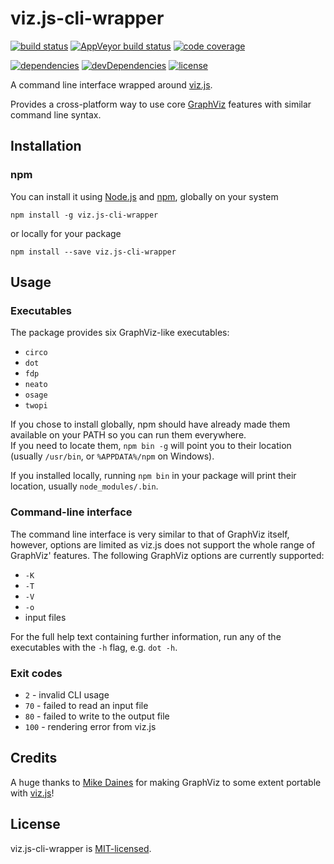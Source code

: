# viz.js-cli-wrapper

[![build status](https://img.shields.io/travis/jeysal/viz.js-cli-wrapper.svg?style=flat-square)](https://travis-ci.org/jeysal/viz.js-cli-wrapper)
[![AppVeyor build status](https://img.shields.io/appveyor/ci/jeysal/viz-js-cli-wrapper.svg?style=flat-square&label=windows+build)](https://ci.appveyor.com/project/jeysal/viz-js-cli-wrapper)
[![code coverage](https://img.shields.io/codecov/c/github/jeysal/viz.js-cli-wrapper.svg?style=flat-square)](https://codecov.io/gh/jeysal/viz.js-cli-wrapper)

[![dependencies](https://img.shields.io/david/jeysal/viz.js-cli-wrapper.svg?style=flat-square)](https://github.com/jeysal/viz.js-cli-wrapper)
[![devDependencies](https://img.shields.io/david/dev/jeysal/viz.js-cli-wrapper.svg?style=flat-square)](https://github.com/jeysal/viz.js-cli-wrapper)
[![license](https://img.shields.io/github/license/jeysal/viz.js-cli-wrapper.svg?style=flat-square)](https://github.com/jeysal/viz.js-cli-wrapper/blob/master/LICENSE)

A command line interface wrapped around [viz.js](https://github.com/mdaines/viz.js).

Provides a cross-platform way to use core [GraphViz](http://www.graphviz.org/) features with similar command line syntax.

## Installation

### npm

You can install it using [Node.js](https://nodejs.org/) and [npm](https://www.npmjs.com/), globally on your system

    npm install -g viz.js-cli-wrapper

or locally for your package

    npm install --save viz.js-cli-wrapper

## Usage

### Executables

The package provides six GraphViz-like executables:  
* `circo`
* `dot`
* `fdp`
* `neato`
* `osage`
* `twopi`

If you chose to install globally, npm should have already made them available on your PATH so you can run them everywhere.  
If you need to locate them, `npm bin -g` will point you to their location (usually `/usr/bin`, or `%APPDATA%/npm` on Windows).

If you installed locally, running `npm bin` in your package will print their location, usually `node_modules/.bin`.

### Command-line interface

The command line interface is very similar to that of GraphViz itself, however, options are limited as viz.js does not support the whole range of GraphViz' features.
The following GraphViz options are currently supported:
* `-K`
* `-T`
* `-V`
* `-o`
* input files

For the full help text containing further information, run any of the executables with the `-h` flag, e.g. `dot -h`.

### Exit codes

* `2` - invalid CLI usage
* `70` - failed to read an input file
* `80` - failed to write to the output file
* `100` - rendering error from viz.js

## Credits

A huge thanks to [Mike Daines](https://github.com/mdaines) for making GraphViz to some extent portable with [viz.js](https://github.com/mdaines/viz.js)!

## License

viz.js-cli-wrapper is [MIT-licensed](https://github.com/jeysal/viz.js-cli-wrapper/blob/master/LICENSE).
